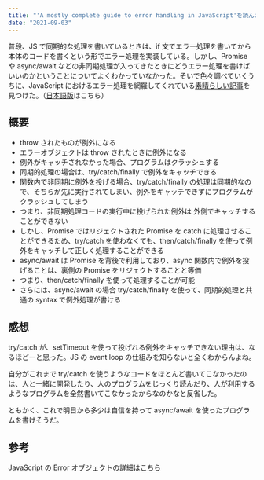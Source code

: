 ```yaml
---
title: "'A mostly complete guide to error handling in JavaScript'を読んだ"
date: "2021-09-03"
---
```


普段、JS で同期的な処理を書いているときは、if 文でエラー処理を書いてから本体のコードを書くという形でエラー処理を実装している。しかし、Promise や async/await などの非同期処理が入ってきたときにどうエラー処理を書けばいいのかということについてよくわかっていなかった。そいで色々調べていくうちに、JavaScript におけるエラー処理を網羅してくれている[素晴らしい記事](https://www.valentinog.com/blog/error/)を見つけた。（[日本語版](https://zenn.dev/yukiota/articles/cb53ea21d7cf3994861a)はこちら）

## 概要

- throw されたものが例外になる
- エラーオブジェクトは throw されたときに例外になる
- 例外がキャッチされなかった場合、プログラムはクラッシュする
- 同期的処理の場合は、try/catch/finally で例外をキャッチできる
- 関数内で非同期に例外を投げる場合、try/catch/finally の処理は同期的なので、そちらが先に実行されてしまい、例外をキャッチできずにプログラムがクラッシュしてしまう
- つまり、非同期処理コードの実行中に投げられた例外は 外側でキャッチすることができない
- しかし、Promise ではリジェクトされた Promise を catch に処理させることができるため、try/catch を使わなくても、then/catch/finally を使って例外をキャッチして正しく処理することができる
- async/await は Promise を背後で利用しており、async 関数内で例外を投げることは、裏側の Promise をリジェクトすることと等価
- つまり、then/catch/finally を使って処理することが可能
- さらには、async/await の場合 try/catch/finally を使って、同期的処理と共通の syntax で例外処理が書ける

## 感想

try/catch が、setTimeout を使って投げれる例外をキャッチできない理由は、なるほどーと思った。JS の event loop の仕組みを知らないと全くわからんよね。

自分がこれまで try/catch を使うようなコードをほとんど書いてこなかったのは、人と一緒に開発したり、人のプログラムをじっくり読んだり、人が利用するようなプログラムを全然書いてこなかったからなのかなと反省した。

ともかく、これで明日から多少は自信を持って async/await を使ったプログラムを書けそうだ。

## 参考

JavaScript の Error オブジェクトの詳細は[こちら](https://developer.mozilla.org/en-US/docs/Web/JavaScript/Reference/Errors)
